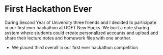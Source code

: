 # First Hackathon Ever
During Second Year of University three friends and I decided to participate in our first ever hackathon at UOFT New Hacks. We built a note sharing system where students could create personalized accounts and upload and share their lecture notes and homework files with one another. 

- We placed third overall in our first ever hackathon competition 
